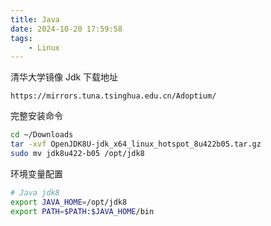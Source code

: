 ```yaml
---
title: Java
date: 2024-10-20 17:59:58
tags:
	- Linux
---
```



<!-- more -->

清华大学镜像 Jdk 下载地址

```
https://mirrors.tuna.tsinghua.edu.cn/Adoptium/
```

完整安装命令

```bash
cd ~/Downloads
tar -xvf OpenJDK8U-jdk_x64_linux_hotspot_8u422b05.tar.gz
sudo mv jdk8u422-b05 /opt/jdk8
```

环境变量配置

```bash
# Java jdk8
export JAVA_HOME=/opt/jdk8
export PATH=$PATH:$JAVA_HOME/bin
```

